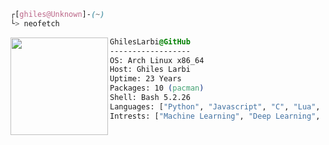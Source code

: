 
```css
┌[ghiles@Unknown]-(~)
└> neofetch
```
 

<div style="display:block;align-items:center">
<img src="https://user-images.githubusercontent.com/56447720/215329483-0f7dcda1-71a7-495a-9097-2393af297636.png" align="left" border="0" style="width:156px;">
  
  ```css
  GhilesLarbi@GitHub
  ------------------
  OS: Arch Linux x86_64
  Host: Ghiles Larbi
  Uptime: 23 Years
  Packages: 10 (pacman)
  Shell: Bash 5.2.26
  Languages: ["Python", "Javascript", "C", "Lua", "Bash"]
  Intrests: ["Machine Learning", "Deep Learning", "Web"]  
  ```
</div>
<br />
